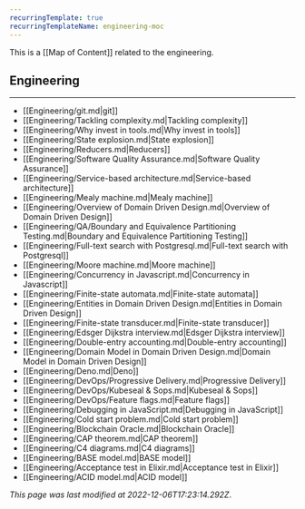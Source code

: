 ```yaml
---
recurringTemplate: true
recurringTemplateName: engineering-moc
---
```


This is a [[Map of Content]] related to the engineering.

## Engineering
---
- [[Engineering/git.md|git]]
- [[Engineering/Tackling complexity.md|Tackling complexity]]
- [[Engineering/Why invest in tools.md|Why invest in tools]]
- [[Engineering/State explosion.md|State explosion]]
- [[Engineering/Reducers.md|Reducers]]
- [[Engineering/Software Quality Assurance.md|Software Quality Assurance]]
- [[Engineering/Service-based architecture.md|Service-based architecture]]
- [[Engineering/Mealy machine.md|Mealy machine]]
- [[Engineering/Overview of Domain Driven Design.md|Overview of Domain Driven Design]]
- [[Engineering/QA/Boundary and Equivalence Partitioning Testing.md|Boundary and Equivalence Partitioning Testing]]
- [[Engineering/Full-text search with Postgresql.md|Full-text search with Postgresql]]
- [[Engineering/Moore machine.md|Moore machine]]
- [[Engineering/Concurrency in Javascript.md|Concurrency in Javascript]]
- [[Engineering/Finite-state automata.md|Finite-state automata]]
- [[Engineering/Entities in Domain Driven Design.md|Entities in Domain Driven Design]]
- [[Engineering/Finite-state transducer.md|Finite-state transducer]]
- [[Engineering/Edsger Dijkstra interview.md|Edsger Dijkstra interview]]
- [[Engineering/Double-entry accounting.md|Double-entry accounting]]
- [[Engineering/Domain Model in Domain Driven Design.md|Domain Model in Domain Driven Design]]
- [[Engineering/Deno.md|Deno]]
- [[Engineering/DevOps/Progressive Delivery.md|Progressive Delivery]]
- [[Engineering/DevOps/Kubeseal & Sops.md|Kubeseal & Sops]]
- [[Engineering/DevOps/Feature flags.md|Feature flags]]
- [[Engineering/Debugging in JavaScript.md|Debugging in JavaScript]]
- [[Engineering/Cold start problem.md|Cold start problem]]
- [[Engineering/Blockchain Oracle.md|Blockchain Oracle]]
- [[Engineering/CAP theorem.md|CAP theorem]]
- [[Engineering/C4 diagrams.md|C4 diagrams]]
- [[Engineering/BASE model.md|BASE model]]
- [[Engineering/Acceptance test in Elixir.md|Acceptance test in Elixir]]
- [[Engineering/ACID model.md|ACID model]]


*This page was last modified at 2022-12-06T17:23:14.292Z*.

